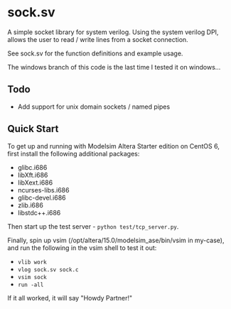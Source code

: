 sock.sv
=======

A simple socket library for system verilog. Using the system verilog DPI, allows the user to read / write lines from a socket connection.

See sock.sv for the function definitions and example usage.

The windows branch of this code is the last time I tested it on windows...

Todo
----

* Add support for unix domain sockets / named pipes


Quick Start
-----------

To get up and running with Modelsim Altera Starter edition on CentOS 6, first install the following additional packages:

* glibc.i686
* libXft.i686
* libXext.i686
* ncurses-libs.i686
* glibc-devel.i686
* zlib.i686
* libstdc++.i686

Then start up the test server - ```python test/tcp_server.py```.

Finally, spin up vsim (/opt/altera/15.0/modelsim_ase/bin/vsim in my-case), and run the following in the vsim shell to test it out:

* ```vlib work```
* ```vlog sock.sv sock.c```
* ```vsim sock```
* ```run -all```

If it all worked, it will say "Howdy Partner!"

